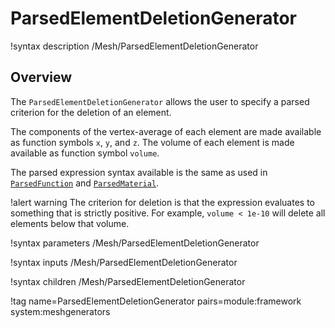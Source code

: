 # ParsedElementDeletionGenerator

!syntax description /Mesh/ParsedElementDeletionGenerator

## Overview

The `ParsedElementDeletionGenerator` allows the user to specify a parsed criterion for the deletion of
an element.

The components of the vertex-average of each element are made available as function symbols `x`, `y`, and `z`.
The volume of each element is made available as function symbol `volume`.

The parsed expression syntax available is the same as used
in [`ParsedFunction`](MooseParsedFunction.md) and [`ParsedMaterial`](ParsedMaterial.md).

!alert warning
The criterion for deletion is that the expression evaluates to something that is strictly positive. For example,
`volume < 1e-10` will delete all elements below that volume.

!syntax parameters /Mesh/ParsedElementDeletionGenerator

!syntax inputs /Mesh/ParsedElementDeletionGenerator

!syntax children /Mesh/ParsedElementDeletionGenerator

!tag name=ParsedElementDeletionGenerator pairs=module:framework system:meshgenerators
